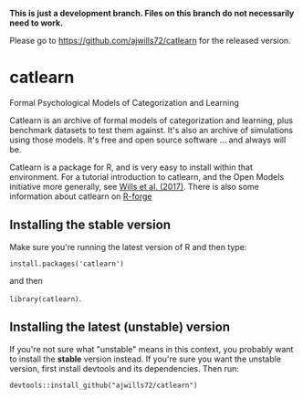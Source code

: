 **This is just a development branch. Files on this branch do not necessarily need to work.**

Please go to https://github.com/ajwills72/catlearn for the released
version.

# catlearn
Formal Psychological Models of Categorization and Learning

Catlearn is an archive of formal models of categorization and
learning, plus benchmark datasets to test them against. It's also an
archive of simulations using those models. It's free and open source
software ... and always will be.

Catlearn is a package for R, and is very easy to install within that
environment.
For a tutorial introduction to catlearn, and the Open Models
initiative more generally, see [Wills et al. (2017)](http://www.willslab.org.uk/pubs/wills2016plm.pdf).
There is also some information about catlearn on [R-forge](http://catlearn.r-forge.r-project.org/)

## Installing the stable version
Make sure you're running the latest version of R and then type:

`install.packages('catlearn')`

and then

`library(catlearn)`.

## Installing the latest (unstable) version
If you're not sure what "unstable" means in this context,
you probably want to install the **stable** version instead. If you're sure you want the unstable version,
first install devtools and its dependencies. Then run:

`devtools::install_github("ajwills72/catlearn")`
